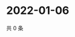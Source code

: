 # 2022-01-06

共 0 条

<!-- BEGIN WEIBO -->
<!-- 最后更新时间 Thu Jan 06 2022 11:18:09 GMT+0800 (China Standard Time) -->

<!-- END WEIBO -->
